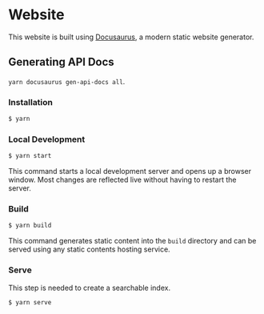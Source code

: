 # Website

This website is built using [Docusaurus](https://docusaurus.io/), a modern static website generator.


## Generating API Docs

<!--TODO: needs to be done from ci to ensure regeneration is done.-->

`yarn docusaurus gen-api-docs all`.

### Installation

```bash
$ yarn
```

### Local Development

```bash
$ yarn start
```

This command starts a local development server and opens up a browser window. Most changes are reflected live without having to restart the server.

### Build

```bash
$ yarn build
```

This command generates static content into the `build` directory and can be served using any static contents hosting service.

### Serve

This step is needed to create a searchable index.

```bash
$ yarn serve
```
